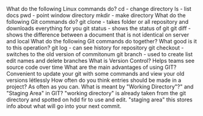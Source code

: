 What do the following Linux commands do?
cd - change directory
ls - list docs
pwd - point window directory
mkdir - make directory
What do the following Git commands do?
git clone - takes folder or all repository and downloads everything for you
git status - shows the status of git
git diff - shows the difference between a document that is not identical on server and local
What do the following Git commands do together? What good is it to this operation?
git log - can see history for repository
git checkout - switches to the old version of commitonum
git branch - used to create list edit names and delete branches
What is Version Control? Helps teams see source code over time
What are the main advantages of using GIT? Convenient to update your git with some commands and view your old versions létlessly
How often do you think entries should be made in a project? As often as you can. 
What is meant by "Working Directory"?" and "Staging Area" in GIT? "working directory" is already taken from the git directory and spotted on hdd fir to use and edit.
"staging area" this stores info about what will go into your next commit.
